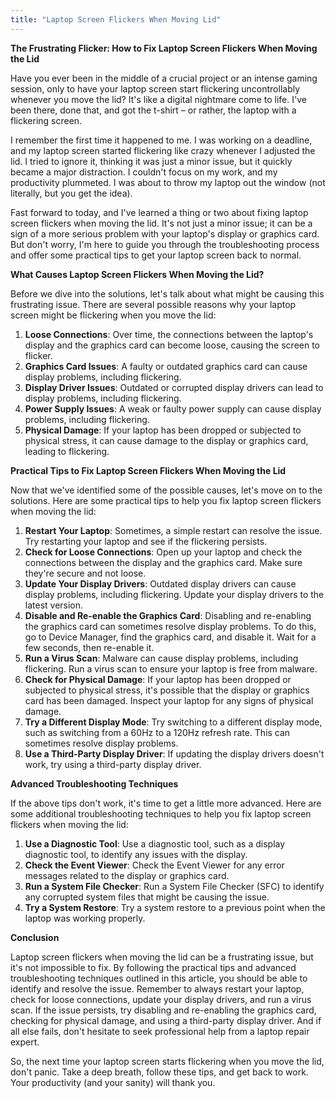 ```yaml
---
title: "Laptop Screen Flickers When Moving Lid"
---
```


**The Frustrating Flicker: How to Fix Laptop Screen Flickers When Moving the Lid**

Have you ever been in the middle of a crucial project or an intense gaming session, only to have your laptop screen start flickering uncontrollably whenever you move the lid? It's like a digital nightmare come to life. I've been there, done that, and got the t-shirt – or rather, the laptop with a flickering screen.

I remember the first time it happened to me. I was working on a deadline, and my laptop screen started flickering like crazy whenever I adjusted the lid. I tried to ignore it, thinking it was just a minor issue, but it quickly became a major distraction. I couldn't focus on my work, and my productivity plummeted. I was about to throw my laptop out the window (not literally, but you get the idea).

Fast forward to today, and I've learned a thing or two about fixing laptop screen flickers when moving the lid. It's not just a minor issue; it can be a sign of a more serious problem with your laptop's display or graphics card. But don't worry, I'm here to guide you through the troubleshooting process and offer some practical tips to get your laptop screen back to normal.

**What Causes Laptop Screen Flickers When Moving the Lid?**

Before we dive into the solutions, let's talk about what might be causing this frustrating issue. There are several possible reasons why your laptop screen might be flickering when you move the lid:

1. **Loose Connections**: Over time, the connections between the laptop's display and the graphics card can become loose, causing the screen to flicker.
2. **Graphics Card Issues**: A faulty or outdated graphics card can cause display problems, including flickering.
3. **Display Driver Issues**: Outdated or corrupted display drivers can lead to display problems, including flickering.
4. **Power Supply Issues**: A weak or faulty power supply can cause display problems, including flickering.
5. **Physical Damage**: If your laptop has been dropped or subjected to physical stress, it can cause damage to the display or graphics card, leading to flickering.

**Practical Tips to Fix Laptop Screen Flickers When Moving the Lid**

Now that we've identified some of the possible causes, let's move on to the solutions. Here are some practical tips to help you fix laptop screen flickers when moving the lid:

1. **Restart Your Laptop**: Sometimes, a simple restart can resolve the issue. Try restarting your laptop and see if the flickering persists.
2. **Check for Loose Connections**: Open up your laptop and check the connections between the display and the graphics card. Make sure they're secure and not loose.
3. **Update Your Display Drivers**: Outdated display drivers can cause display problems, including flickering. Update your display drivers to the latest version.
4. **Disable and Re-enable the Graphics Card**: Disabling and re-enabling the graphics card can sometimes resolve display problems. To do this, go to Device Manager, find the graphics card, and disable it. Wait for a few seconds, then re-enable it.
5. **Run a Virus Scan**: Malware can cause display problems, including flickering. Run a virus scan to ensure your laptop is free from malware.
6. **Check for Physical Damage**: If your laptop has been dropped or subjected to physical stress, it's possible that the display or graphics card has been damaged. Inspect your laptop for any signs of physical damage.
7. **Try a Different Display Mode**: Try switching to a different display mode, such as switching from a 60Hz to a 120Hz refresh rate. This can sometimes resolve display problems.
8. **Use a Third-Party Display Driver**: If updating the display drivers doesn't work, try using a third-party display driver.

**Advanced Troubleshooting Techniques**

If the above tips don't work, it's time to get a little more advanced. Here are some additional troubleshooting techniques to help you fix laptop screen flickers when moving the lid:

1. **Use a Diagnostic Tool**: Use a diagnostic tool, such as a display diagnostic tool, to identify any issues with the display.
2. **Check the Event Viewer**: Check the Event Viewer for any error messages related to the display or graphics card.
3. **Run a System File Checker**: Run a System File Checker (SFC) to identify any corrupted system files that might be causing the issue.
4. **Try a System Restore**: Try a system restore to a previous point when the laptop was working properly.

**Conclusion**

Laptop screen flickers when moving the lid can be a frustrating issue, but it's not impossible to fix. By following the practical tips and advanced troubleshooting techniques outlined in this article, you should be able to identify and resolve the issue. Remember to always restart your laptop, check for loose connections, update your display drivers, and run a virus scan. If the issue persists, try disabling and re-enabling the graphics card, checking for physical damage, and using a third-party display driver. And if all else fails, don't hesitate to seek professional help from a laptop repair expert.

So, the next time your laptop screen starts flickering when you move the lid, don't panic. Take a deep breath, follow these tips, and get back to work. Your productivity (and your sanity) will thank you.
